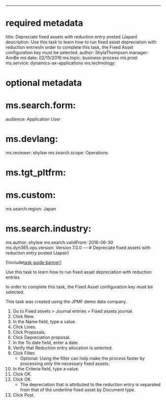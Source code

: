 --- 
# required metadata 
 
title: Depreciate fixed assets with reduction entry posted (Japan)
description: Use this task to learn how to run fixed asset depreciation with reduction entriesIn order to complete this task, the Fixed Asset configuration key must be selected. 
author: ShylaThompson
manager: AnnBe 
ms.date: 02/15/2016
ms.topic: business-process 
ms.prod:  
ms.service: dynamics-ax-applications 
ms.technology:  
 
# optional metadata 
 
# ms.search.form:   
audience: Application User 
# ms.devlang:  
ms.reviewer: shylaw
ms.search.scope: Operations 
# ms.tgt_pltfrm:  
# ms.custom:  
ms.search.region: Japan
# ms.search.industry: 
ms.author: shylaw
ms.search.validFrom: 2016-06-30 
ms.dyn365.ops.version: Version 7.0.0 
---# Depreciate fixed assets with reduction entry posted (Japan)

[!include[task guide banner](../../includes/task-guide-banner.md)]

Use this task to learn how to run fixed asset depreciation with reduction entries

In order to complete this task, the Fixed Asset configuration key must be selected.

This task was created using the JPMF demo data company.

1. Go to Fixed assets > Journal entries > Fixed assets journal.
2. Click New.
3. In the Name field, type a value.
4. Click Lines.
5. Click Proposals.
6. Click Depreciation proposal.
7. In the To date field, enter a date.
8. Verify that Reduction entry allocation is selected.
9. Click Filter.
    * Optional: Using the filter can help make the process faster by processing only the necessary fixed assets.  
10. In the Criteria field, type a value.
11. Click OK.
12. Click OK.
    * The depreciation that is attributed to the reduction entry is separated from that of the underline fixed asset by Document type.  
13. Click Post.

